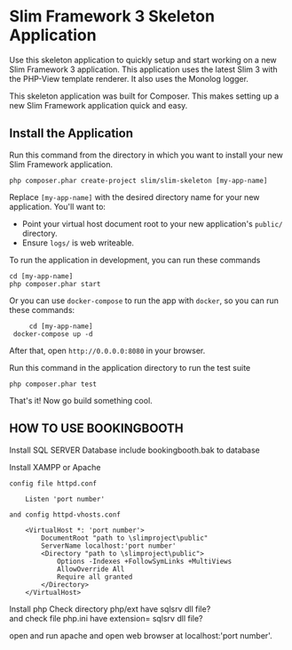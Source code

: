 # Slim Framework 3 Skeleton Application

Use this skeleton application to quickly setup and start working on a new Slim Framework 3 application. This application uses the latest Slim 3 with the PHP-View template renderer. It also uses the Monolog logger.

This skeleton application was built for Composer. This makes setting up a new Slim Framework application quick and easy.

## Install the Application

Run this command from the directory in which you want to install your new Slim Framework application.

    php composer.phar create-project slim/slim-skeleton [my-app-name]

Replace `[my-app-name]` with the desired directory name for your new application. You'll want to:

* Point your virtual host document root to your new application's `public/` directory.
* Ensure `logs/` is web writeable.

To run the application in development, you can run these commands 

	cd [my-app-name]
	php composer.phar start
	
Or you can use `docker-compose` to run the app with `docker`, so you can run these commands:

         cd [my-app-name]
	 docker-compose up -d
After that, open `http://0.0.0.0:8080` in your browser.

Run this command in the application directory to run the test suite

	php composer.phar test

That's it! Now go build something cool.


## HOW TO USE BOOKINGBOOTH
Install SQL SERVER Database
	include bookingbooth.bak to database

Install XAMPP or Apache
 
	config file httpd.conf

		Listen 'port number' 

	and config httpd-vhosts.conf

		<VirtualHost *: 'port number'> 
			DocumentRoot "path to \slimproject\public"
			ServerName localhost:'port number'
			<Directory "path to \slimproject\public">
				Options -Indexes +FollowSymLinks +MultiViews
				AllowOverride All
				Require all granted
			</Directory>
		</VirtualHost>

Install php
	Check directory php/ext have sqlsrv dll file?  
	and check file php.ini have extension= sqlsrv dll file?  

open and run apache and open web browser at localhost:'port number'.  